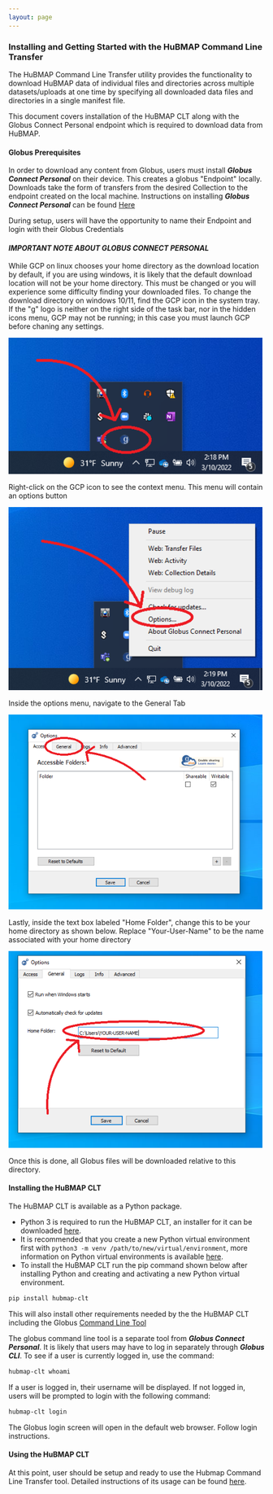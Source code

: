 ```yaml
---
layout: page
---
```

### Installing and Getting Started with the HuBMAP Command Line Transfer

The HuBMAP Command Line Transfer utility provides the functionality to download HuBMAP data of individual files and directories across multiple datasets/uploads at one time by specifying all downloaded data files and directories in a single manifest file.

This document covers installation of the HuBMAP CLT along with the Globus Connect Personal endpoint which is required to download data from HuBMAP.


#### Globus Prerequisites 

In order to download any content from Globus, users must install **_Globus Connect Personal_** on their device. This 
creates a globus "Endpoint" locally. Downloads take the form of transfers from the desired Collection to the endpoint 
created on the local machine. Instructions on installing **_Globus Connect Personal_** can be found <a href="https://www.globus.org/globus-connect-personal">Here</a>

During setup, users will have the opportunity to name their Endpoint and login with their Globus Credentials

#### **_IMPORTANT NOTE ABOUT GLOBUS CONNECT PERSONAL_**

While GCP on linux chooses your home directory as the download location by default, if you are using windows, it is likely that the default download location will not be your home directory. This must be changed or you will experience some difficulty
finding your downloaded files. To change the download directory on windows 10/11, find the GCP icon in the system tray. If the "g" logo is neither on the right side of the task bar, nor in the hidden icons menu, GCP may not be running; in this case you must launch GCP before chaning any settings.

<img src="../images/globustray.PNG" alt="GCP System Tray Icon" width="500"/>

Right-click on the GCP icon to see the context menu. This menu will contain an options button

<img src="../images/globusoptions.PNG" alt="GCP Options Button" width="500"/>

Inside the options menu, navigate to the General Tab

<img src="../images/globusoptionsmenu.PNG" alt="GCP General Tab" width="500"/>

Lastly, inside the text box labeled "Home Folder", change this to be your home directory as shown below. Replace "Your-User-Name" to be the name associated with your home directory

<img src="../images/globususername.PNG" alt="GCP Home Location" width="500"/>

Once this is done, all Globus files will be downloaded relative to this directory. 

#### Installing the HuBMAP CLT

The HuBMAP CLT is available as a Python package.
  - Python 3 is required to run the HuBMAP CLT, an installer for it can be downloaded [here](https://www.python.org/downloads/).
  - It is recommended that you create a new Python virtual environment first with `python3 -m venv /path/to/new/virtual/environment`, more information on Python virtual environments is available [here](https://docs.python.org/3/library/venv.html).
  - To install the HuBMAP CLT run the pip command shown below after installing Python and creating and activating a new Python virtual environment.

```bash
pip install hubmap-clt
```

This will also install other requirements needed by the the HuBMAP CLT including the Globus [Command Line Tool](https://docs.globus.org/cli/)

The globus command line tool is a separate tool from **_Globus Connect Personal_**. It is likely that users may have to
log in separately through **_Globus CLI_**. To see if a user is currently logged in, use the command:

```bash
hubmap-clt whoami
```

If a user is logged in, their username will be displayed. If not logged in, users will be prompted to login with the
following command: 

```bash
hubmap-clt login
```

The Globus login screen will open in the default web browser. Follow login instructions. 

#### Using the HuBMAP CLT

At this point, user should be setup and ready to use the Hubmap Command Line Transfer tool. Detailed instructions of 
its usage can be found [here](using-hubmap-clt.html).
